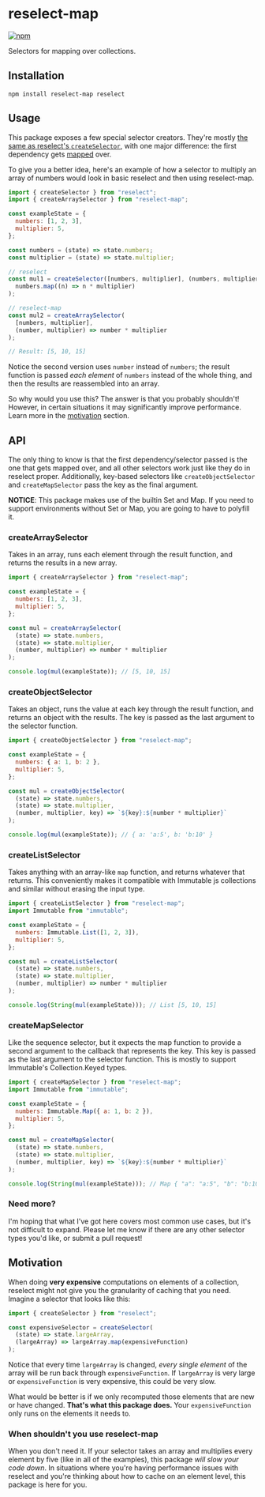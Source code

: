 # reselect-map

[![npm](https://img.shields.io/npm/v/reselect-map.svg)](https://www.npmjs.com/package/reselect-map)

Selectors for mapping over collections.

## Installation

```shell
npm install reselect-map reselect
```

## Usage

This package exposes a few special selector creators. They're mostly [the same as reselect's `createSelector`](https://github.com/reactjs/reselect), with one major difference: the first dependency gets [mapped](<https://en.wikipedia.org/wiki/Map_(higher-order_function)>) over.

To give you a better idea, here's an example of how a selector to multiply an array of numbers would look in basic reselect and then using reselect-map.

```javascript
import { createSelector } from "reselect";
import { createArraySelector } from "reselect-map";

const exampleState = {
  numbers: [1, 2, 3],
  multiplier: 5,
};

const numbers = (state) => state.numbers;
const multiplier = (state) => state.multiplier;

// reselect
const mul1 = createSelector([numbers, multiplier], (numbers, multiplier) =>
  numbers.map((n) => n * multiplier)
);

// reselect-map
const mul2 = createArraySelector(
  [numbers, multiplier],
  (number, multiplier) => number * multiplier
);

// Result: [5, 10, 15]
```

Notice the second version uses `number` instead of `numbers`; the result function is passed _each element_ of `numbers` instead of the whole thing, and then the results are reassembled into an array.

So why would you use this? The answer is that you probably shouldn't! However, in certain situations it may significantly improve performance. Learn more in the [motivation](#motivation) section.

## API

The only thing to know is that the first dependency/selector passed is the one that gets mapped over, and all other selectors work just like they do in reselect proper. Additionally, key-based selectors like `createObjectSelector` and `createMapSelector` pass the key as the final argument.

**NOTICE**: This package makes use of the builtin Set and Map. If you need to support environments without Set or Map, you are going to have to polyfill it.

### createArraySelector

Takes in an array, runs each element through the result function, and returns the results in a new array.

```javascript
import { createArraySelector } from "reselect-map";

const exampleState = {
  numbers: [1, 2, 3],
  multiplier: 5,
};

const mul = createArraySelector(
  (state) => state.numbers,
  (state) => state.multiplier,
  (number, multiplier) => number * multiplier
);

console.log(mul(exampleState)); // [5, 10, 15]
```

### createObjectSelector

Takes an object, runs the value at each key through the result function, and returns an object with the results. The key is passed as the last argument to the selector function.

```javascript
import { createObjectSelector } from "reselect-map";

const exampleState = {
  numbers: { a: 1, b: 2 },
  multiplier: 5,
};

const mul = createObjectSelector(
  (state) => state.numbers,
  (state) => state.multiplier,
  (number, multiplier, key) => `${key}:${number * multiplier}`
);

console.log(mul(exampleState)); // { a: 'a:5', b: 'b:10' }
```

### createListSelector

Takes anything with an array-like `map` function, and returns whatever that returns. This conveniently makes it compatible with Immutable js collections and similar without erasing the input type.

```javascript
import { createListSelector } from "reselect-map";
import Immutable from "immutable";

const exampleState = {
  numbers: Immutable.List([1, 2, 3]),
  multiplier: 5,
};

const mul = createListSelector(
  (state) => state.numbers,
  (state) => state.multiplier,
  (number, multiplier) => number * multiplier
);

console.log(String(mul(exampleState))); // List [5, 10, 15]
```

### createMapSelector

Like the sequence selector, but it expects the map function to provide a second argument to the callback that represents the key. This key is passed as the last argument to the selector function. This is mostly to support Immutable's Collection.Keyed types.

```javascript
import { createMapSelector } from "reselect-map";
import Immutable from "immutable";

const exampleState = {
  numbers: Immutable.Map({ a: 1, b: 2 }),
  multiplier: 5,
};

const mul = createMapSelector(
  (state) => state.numbers,
  (state) => state.multiplier,
  (number, multiplier, key) => `${key}:${number * multiplier}`
);

console.log(String(mul(exampleState))); // Map { "a": "a:5", "b": "b:10" }
```

### Need more?

I'm hoping that what I've got here covers most common use cases, but it's not difficult to expand. Please let me know if there are any other selector types you'd like, or submit a pull request!

## Motivation

When doing **very expensive** computations on elements of a collection, reselect might not give you the granularity of caching that you need. Imagine a selector that looks like this:

```javascript
import { createSelector } from "reselect";

const expensiveSelector = createSelector(
  (state) => state.largeArray,
  (largeArray) => largeArray.map(expensiveFunction)
);
```

Notice that every time `largeArray` is changed, _every single element_ of the array will be run back through `expensiveFunction`. If `largeArray` is very large or `expensiveFunction` is very expensive, this could be very slow.

What would be better is if we only recomputed those elements that are new or have changed. **That's what this package does.** Your `expensiveFunction` only runs on the elements it needs to.

### When shouldn't you use reselect-map

When you don't need it. If your selector takes an array and multiplies every element by five (like in all of the examples), this package _will slow your code down_. In situations where you're having performance issues with reselect and you're thinking about how to cache on an element level, this package is here for you.
